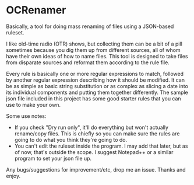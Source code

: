 # OCRenamer

Basically, a tool for doing mass renaming of files using a JSON-based ruleset.

I like old-time radio (OTR) shows, but collecting them can be a bit of a pill sometimes because you dig them up from different sources, all of whom have their own ideas of how to name files. This tool is designed to take files from disparate sources and reformat them according to the rule file.

Every rule is basically one or more regular expressions to match, followed by another regular expression describing how it should be modified. It can be as simple as basic string substitution or as complex as slicing a date into its individual components and putting them together differently. The sample json file included in this project has some good starter rules that you can use to make your own.

Some use notes:
* If you check "Dry run only", it'll do everything but won't actually rename/copy files. This is chiefly so you can make sure the rules are going to do what you think they're going to do.
* You can't edit the ruleset inside the program. I may add that later, but as of now, that's outside the scope. I suggest Notepad++ or a similar program to set your json file up.

Any bugs/suggestions for improvement/etc, drop me an issue. Thanks and enjoy.
